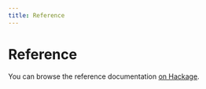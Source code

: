 ```yaml
---
title: Reference
---
```


# Reference

You can browse the reference documentation [on Hackage](https://hackage.haskell.org/package/hakyll).
